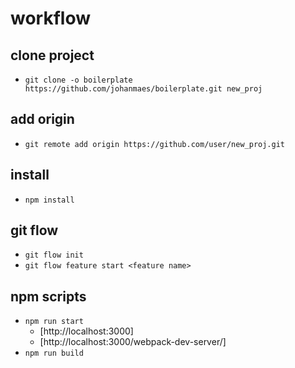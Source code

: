 # workflow

## clone project
* `git clone -o boilerplate https://github.com/johanmaes/boilerplate.git new_proj`

## add origin
* `git remote add origin https://github.com/user/new_proj.git`

## install
* `npm install`

## git flow
* `git flow init`
* `git flow feature start <feature name>`

## npm scripts
* `npm run start`
  * [http://localhost:3000]
  * [http://localhost:3000/webpack-dev-server/]
* `npm run build`
